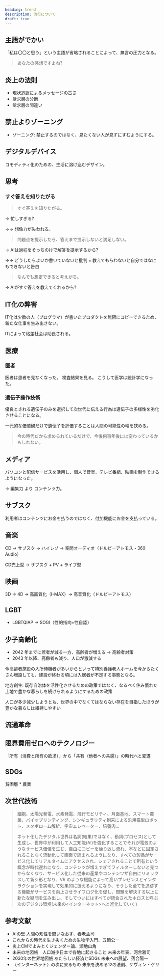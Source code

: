 ```yaml
---
heading: trend
description: 流行について
draft: true
---
```


## 主語がでかい

「私は〇〇と思う」という主語が省略されることによって、無言の圧力となる。

> あなたの感想ですよね?

## 炎上の法則

- 現状追認によるメッセージの古さ
- 訴求層の分断
- 訴求層の間違い

## 禁止よりゾーニング

- ゾーニング: 禁止するのではなく、見たくない人が見ずにすむようにする。

## デジタルデバイス

コモディティ化のための、生活に溶け込むデザイン。

## 思考

### すぐ答えを知りたがる

> すぐ答えを知りたがる。

→ 忙しすぎる?

→→ 想像力が失われる。

> 問題点を提示したら、答えまで提示しないと満足しない。

→ AIは過程をそっちのけで解答を提示するから?

→→ どうしたらよいか書いていないと批判 = 教えてもらわないと自分ではなにもできないと告白

> なんでも想定できると考えがち。

→ AIがすぐ答えを教えてくれるから?

## IT化の弊害

IT化は少数の人（プログラマ）が書いたプロダクトを無限にコピーできるため、新たな仕事を生み出さない。

ITによって格差社会は助長される。

## 医療

### 医者

医者は患者を見なくなった。
検査結果を見る。
こうして医学は統計学になった。

### 遺伝子操作技術

優良とされる遺伝子のみを選択して次世代に伝える行為は遺伝子の多様性を劣化させることになる。

一元的な価値観だけで遺伝子を評価することは人間の可能性の幅を狭める。

> 今の時代だから求められているだけで、今後何百年後には変わっているかもしれない。

## メディア

パソコンと配信サービスを活用し、個人で音楽、テレビ番組、映画を制作できるようになった。

→ 編集力 より コンテンツ力。

## サブスク

利用者はコンテンツにお金を払うのではなく、付加機能にお金を支払っている。

## 音楽

CD → サブスク → ハイレゾ → 空間オーディオ（ドルビーアトモス・360 Audio）

CD売上型 → サブスク + PV + ライブ型

## 映画

3D → 4D → 高画質化（I-MAX）→ 高音質化（ドルビーアトモス）

## LGBT

- LGBTQIAP → SOGI（性的指向+性自認）

## 少子高齢化

- 2042 年までに若者が減る一方、高齢者が増える → 高齢者対策
- 2043 年以降、高齢者も減り、人口が激減する

今高齢者施設の入所待機者が多いからといって特別養護老人ホームを今からたくさん増設しても、建設が終わる頃には入居者が不足する事態となる。

地方創生: 既存自治体を活性化させるための政策ではなく、なるべく住み慣れた土地で豊かな暮らしを続けられるようにするための政策

人口が多少減少しようとも、世界の中でなくてはならない存在を目指したほうが豊かな暮らしは維持しやすい

## 流通革命

## 限界費用ゼロへのテクノロジー

「所有（消費と所有の欲求）」から「共有（他者への共感）」の時代へと変遷

## SDGs

貧困層 \* 農業

## 次世代技術

> 細胞、太陽光発電、水素発電、飛行モビリティ、月面基地、スマート農業、バイオプリンティング、シンギュラリティ到来による汎用猫型ロボット、メタボローム解析、宇宙エレベーター、培養肉...
>
> ネット化したデジタル世界は名詞(結果)ではなく、動詞(プロセス)として生成し、世界中が利用して人工知能(AI)を強化することでそれが電気のようなサービス価値を生じ、自由にコピーを繰り返し流れ、本などに固定されることなく流動化して画面で読まれるようになり、すべての製品がサービス化してリアルタイムにアクセスされ、シェアされることで所有という概念が時代遅れになり、コンテンツが増えすぎてフィルターしないと見つからなくなり、サービス化した従来の産業やコンテンツが自由にリミックスして新シ形となり、VR のような機能によって高いプレゼンスとインタラクションを実現して効果的に扱えるようになり、そうした全てを追跡する機能がサービスを向上させライフログ化を促し、問題を解決する以上に新たな疑問を生み出し、そしてついにはすべてが統合されたホロスと呼ぶ次のデジタル環境(未来の<インターネット>へと進化していく)

## 参考文献

- AIの壁 人間の知性を問いなおす、養老孟司
- これからの時代を生き抜くための生物学入門、五箇公一
- 炎上CMでよみとくジェンダー論、瀬地山角
- 未来の地図帳　人口減少日本で各地に起きること 未来の年表、河合雅司
- 2030年の世界地図帳 あたらしい経済とSDGs 未来への展望、落合陽一
- 〈インターネット〉の次に来るもの 未来を決める12の法則、ケヴィン・ケリー
